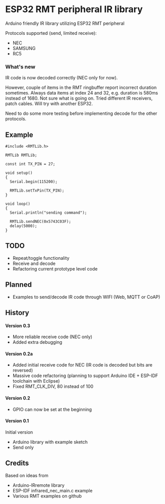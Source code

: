 # ESP32 RMT peripheral IR library

Arduino friendly IR library utilizing ESP32 RMT peripheral

Protocols supported (send, limited receive):
- NEC
- SAMSUNG
- RC5

### What's new
IR code is now decoded correctly (NEC only for now).

However, couple of items in the RMT ringbuffer report incorrect duration sometimes.
Always data items at index 24 and 32, e.g. duration is 580ms instead of 1680. Not sure what is going on.
Tried different IR receivers, patch cables. Will try with another ESP32.

Need to do some more testing before implementing decode for the other protocols.

## Example

```
#include <RMTLib.h>

RMTLib RMTLib;

const int TX_PIN = 27;

void setup()
{
  Serial.begin(115200);
  
  RMTLib.setTxPin(TX_PIN);
}

void loop()
{
  Serial.println("sending command");

  RMTLib.sendNEC(0x5743C03F);
  delay(5000);
}
```

## TODO
- Repeat/toggle functionality
- Receive and decode
- Refactoring current prototype level code

## Planned
- Examples to send/decode IR code through WIFI (Web, MQTT or CoAP)

## History

#### Version 0.3
- More reliable receive code (NEC only)
- Added extra debugging

#### Version 0.2a
- Added initial receive code for NEC (IR code is decoded but bits are reversed)
- Massive code refactoring (planning to support Arduino IDE + ESP-IDF toolchain with Eclipse)
- Fixed RMT_CLK_DIV, 80 instead of 100

#### Version 0.2
- GPIO can now be set at the beginning

#### Version 0.1
Initial version
- Arduino library with example sketch
- Send only

## Credits
Based on ideas from
- Arduino-IRremote library
- ESP-IDF infrared_nec_main.c example
- Various RMT examples on github
